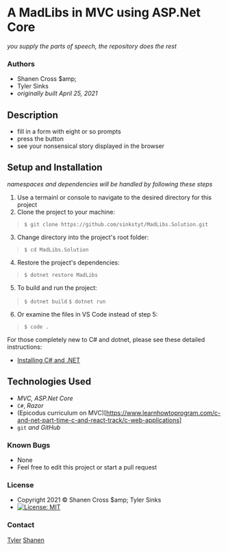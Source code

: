 # A MadLibs in MVC using ASP.Net Core
_you supply the parts of speech, the repository does the rest_

### Authors
* Shanen Cross $amp;
* Tyler Sinks
* _originally built April 25, 2021_

## Description
* fill in a form with eight or so prompts
* press the button
* see your nonsensical story displayed in the browser

## Setup and Installation
_namespaces and dependencies will be handled by following these steps_

1. Use a termainl or console to navigate to the desired directory for this project
2. Clone the project to your machine:
> ` $ git clone https://github.com/sinkstyt/MadLibs.Solution.git `
3. Change directory into the project's root folder:
> ` $ cd MadLibs.Solution `
4. Restore the project's dependencies:
> ` $ dotnet restore MadLibs `
5. To build and run the project:
> ` $ dotnet build `
> ` $ dotnet run `
6. Or examine the files in VS Code instead of step 5:
> ` $ code . `

For those completely new to C# and dotnet, please see these detailed instructions:
* [Installing C# and .NET](https://www.learnhowtoprogram.com/c-and-net-part-time-c-and-react-track/getting-started-with-c/installing-c-and-net)

## Technologies Used
* _MVC, ASP.Net Core_
* `C#`, _Razor_
* (Epicodus curriculum on MVC)[https://www.learnhowtoprogram.com/c-and-net-part-time-c-and-react-track/c-web-applications]
* `git` _and GitHub_

### Known Bugs
* None
* Feel free to edit this project or start a pull request

### License
* Copyright 2021 :copyright:  Shanen Cross $amp; Tyler Sinks
* [![License: MIT](https://img.shields.io/badge/License-MIT-yellow.svg)](https://github.com/saoud/csharp-TDD-template/blob/main/LICENSE)

### Contact
[Tyler](mailto:tyler.sinks@gmail.com)
[Shanen](mailto:)